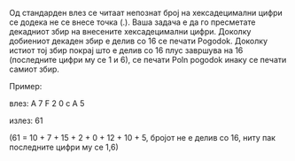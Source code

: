 Од стандарден влез се читаат непознат број на хексадецимални цифри се додека не се внесе точка (.). Ваша задача е да го пресметате декадниот збир на внесените хексадецимални цифри. Доколку добиениот декаден збир е делив со 16 се печати Pogodok. Доколку истиот тој збир покрај што е делив со 16 плус завршува на 16 (последните цифри му се 1 и 6), се печати Poln pogodok инаку се печати самиот збир.

Пример:

влез: A 7 F 2 0 c A 5

излез: 61

(61 = 10 + 7 + 15 + 2 + 0 + 12 + 10 + 5, бројот не е делив со 16, ниту пак последните цифри му се 1,6)
